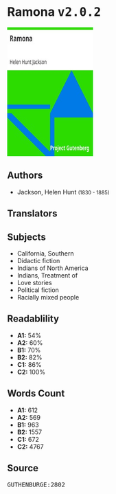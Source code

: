# Ramona <kbd>v2.0.2</kbd>

![](./cover.medium.jpg "")

## Authors


 - Jackson, Helen Hunt <small>(1830 - 1885)</small>

## Translators



## Subjects


 - California, Southern
 - Didactic fiction
 - Indians of North America
 - Indians, Treatment of
 - Love stories
 - Political fiction
 - Racially mixed people

## Readablility


 - **A1:** 54%
 - **A2:** 60%
 - **B1:** 70%
 - **B2:** 82%
 - **C1:** 86%
 - **C2:** 100%

## Words Count


 - **A1:** 612
 - **A2:** 569
 - **B1:** 963
 - **B2:** 1557
 - **C1:** 672
 - **C2:** 4767

## Source


<kbd>GUTHENBURGE:2802</kbd>
